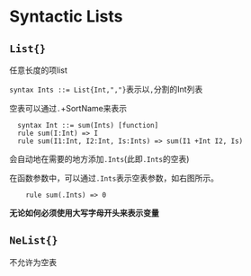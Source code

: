 # Syntactic Lists

## `List{}`

任意长度的项list

`syntax Ints ::= List{Int,","}`表示以`,`分割的Int列表

空表可以通过`.`+SortName来表示

```
  syntax Int ::= sum(Ints) [function]
  rule sum(I:Int) => I
  rule sum(I1:Int, I2:Int, Is:Ints) => sum(I1 +Int I2, Is)
```

会自动地在需要的地方添加`.Ints`(此即`.Ints`的空表)

在函数参数中，可以通过`.Ints`表示空表参数，如右图所示。

```k
    rule sum(.Ints) => 0
```

**无论如何必须使用大写字母开头来表示变量**

## `NeList{}`

不允许为空表